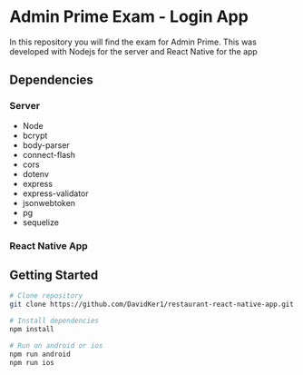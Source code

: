 # Admin Prime Exam - Login App

In this repository you will find the exam for Admin Prime.
This was developed with Nodejs for the server and React Native for the app

## Dependencies

### Server

- Node
- bcrypt
- body-parser
- connect-flash
- cors
- dotenv
- express
- express-validator
- jsonwebtoken
- pg
- sequelize

### React Native App


## Getting Started

```sh
# Clone repository
git clone https://github.com/DavidKer1/restaurant-react-native-app.git

# Install dependencies
npm install

# Run on android or ios
npm run android
npm run ios
```
